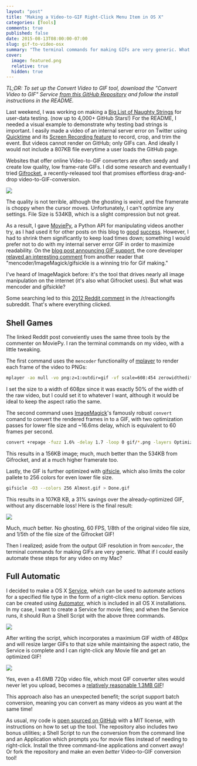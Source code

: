 ```yaml
---
layout: "post"
title: "Making a Video-to-GIF Right-Click Menu Item in OS X"
categories: [Tools]
comments: true
published: false
date: 2015-08-13T08:00:00-07:00
slug: gif-to-video-osx
summary: "The terminal commands for making GIFs are very generic. What if I could easily automate these steps for any video on my Mac?"
cover:
  image: featured.png
  relative: true
  hidden: true
---
```


_TL;DR: To set up the Convert Video to GIF tool, download the "Convert Video to GIF" Service [from this GitHub Repository](https://github.com/minimaxir/video-to-gif-osx) and follow the install instructions in the README._

Last weekend, I was working on making a [Big List of Naughty Strings](https://github.com/minimaxir/big-list-of-naughty-strings) for user-data testing. (now up to 4,000+ GitHub Stars!) For the README, I needed a visual example to demonstrate why testing bad strings is important. I easily made a video of an internal server error on Twitter using [Quicktime](http://www.apple.com/quicktime/) and its [Screen Recording feature](https://support.apple.com/kb/PH5882?locale=en_US) to record, crop, and trim the event. But videos cannot render on GitHub; only GIFs can. And ideally I would not include a 807KB file everytime a user loads the GitHub page.

Websites that offer online Video-to-GIF converters are often seedy and create low quality, low frame-rate GIFs. I did some research and eventually I tried [Gifrocket](http://www.gifrocket.com), a recently-released tool that promises effortless drag-and-drop video-to-GIF-conversion.

![](/img/video-to-gif-osx/zerowidthedit_gifrocket.gif)

The quality is not terrible, although the ghosting is _weird_, and the framerate is choppy when the cursor moves. Unfortunately, I can't optimize any settings. File Size is 534KB, which is a slight compression but not great.

As a result, I gave [MoviePy](http://zulko.github.io/moviepy/), a Python API for manipulating videos another try, as I had used it for other posts on this blog to [good](http://minimaxir.com/2014/02/moved-temporarily/) [success](http://minimaxir.com/2014/03/hashtag-tag/). However, I had to shrink them significantly to keep load times down; something I would prefer not to do with my internal server error GIF in order to maximize readability. On the [blog post announcing GIF support](http://zulko.github.io/blog/2014/01/23/making-animated-gifs-from-video-files-with-python/), the core developer [relayed an interesting comment](http://zulko.github.io/blog/2014/01/23/making-animated-gifs-from-video-files-with-python/#comment-1216274781) from another reader that "mencoder/ImageMagick/gifsickle is a winning trio for Gif making."

I've heard of ImageMagick before: it's the tool that drives nearly all image manipulation on the internet (it's also what Gifrocket uses). But what was mencoder and gifsickle?

Some searching led to this [2012 Reddit comment](https://www.reddit.com/r/reactiongifs/comments/x55z9/after_i_learned_how_to_make_large_well_compressed/c5jbq7c) in the /r/reactiongifs subreddit. That's where everything clicked.

## Shell Games

The linked Reddit post conveiently uses the same three tools by the commenter on MoviePy. I ran the terminal commands on my video, with a little tweaking.

The first command uses the `mencoder` functionality of [mplayer](http://www.mplayerhq.hu/design7/news.html) to render each frame of the video to PNGs:

```bash
mplayer -ao null -vo png:z=1:outdir=gif -vf scale=608:454 zerowidthedit.mov
```

I set the size to a width of 608px since it was exactly 50% of the width of the raw video, but I could set it to whatever I want, although it would be ideal to keep the aspect ratio the same.

The second command uses [ImageMagick](http://www.imagemagick.org/script/index.php)'s famously robust `convert` comand to convert the rendered frames in to a GIF, with two optimization passes for lower file size and ~16.6ms delay, which is equivalent to 60 frames per second.

```bash
convert +repage -fuzz 1.6% -delay 1.7 -loop 0 gif/*.png -layers OptimizePlus -layers OptimizeTransparency Almost.gif
```

This results in a 156KB image; much, much better than the 534KB from Gifrocket, and at a much higher framerate too.

Lastly, the GIF is further optimized with [gifsicle](http://www.lcdf.org/gifsicle/), which also limits the color pallete to 256 colors for even lower file size.

```bash
gifsicle -O3 --colors 256 Almost.gif > Done.gif
```

This results in a 107KB KB, a 31% savings over the already-optimized GIF, without any discernable loss! Here is the final result:

![](/img/video-to-gif-osx/zerowidthedit_final.gif)

Much, _much_ better. No ghosting, 60 FPS, 1/8th of the original video file size, and 1/5th of the file size of the Gifrocket GIF!

Then I realized; aside from the output GIF resolution in from `mencoder`, the terminal commands for making GIFs are very generic. What if I could easily automate these steps for any video on my Mac?

## Full Automatic

I decided to make a OS X [Service](http://www.computerworld.com/article/2476298/mac-os-x/os-x-a-quick-guide-to-services-on-your-mac.html), which can be used to automate actions for a specified file type in the form of a right-click menu option. Services can be created using [Automator](https://en.wikipedia.org/wiki/Automator_%28software%29), which is included in all OS X installations. In my case, I want to create a Service for movie files; and when the Service runs, it should Run a Shell Script with the above three commands.

![](/img/video-to-gif-osx/service.png)

After writing the script, which incorporates a maximium GIF width of 480px and will resize larger GIFs to that size while maintaining the aspect ratio, the Service is complete and I can right-click any Movie file and get an optimized GIF!

![](/img/video-to-gif-osx/convert_to_gif.gif)

Yes, even a 41.6MB 720p video file, which most GIF converter sites would never let you upload, becomes a [relatively reasonable 1.3MB GIF](http://i.imgur.com/0dU3A6o.gif)!

This approach also has an unexpected benefit; the script support batch conversion, meaning you can convert as many videos as you want at the same time!

As usual, my code is [open sourced on GitHub](https://github.com/minimaxir/video-to-gif-osx) with a MIT license, with instructions on how to set up the tool. The repository also includes two bonus utilities; a Shell Script to run the conversion from the command line and an Application which prompts you for movie files instead of needing to right-click. Install the three command-line applications and convert away! Or fork the repository and make an even _better_ Video-to-GIF conversion tool!

